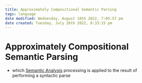 ```yaml
---
title: Approximately Compositional Semantic Parsing
tags: language
date modified: Wednesday, August 10th 2022, 7:05:57 pm
date created: Tuesday, July 26th 2022, 8:33:15 pm
---
```


# Approximately Compositional Semantic Parsing
- which [Semantic Analysis](Semantic%20Analysis.md) processing is applied to the result of performing a syntactic parse

